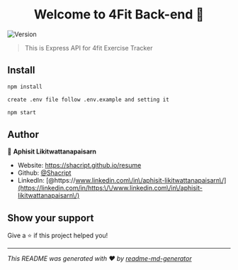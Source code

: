 <h1 align="center">Welcome to 4Fit Back-end 👋</h1>
<p>
  <img alt="Version" src="https://img.shields.io/badge/version-1.0.0-blue.svg?cacheSeconds=2592000" />
</p>

> This is Express API for 4fit Exercise Tracker

## Install

```sh
npm install
```

```sh
create .env file follow .env.example and setting it
```

```sh
npm start
```

## Author

👤 **Aphisit Likitwattanapaisarn**

* Website: https://shacript.github.io/resume
* Github: [@Shacript](https://github.com/Shacript)
* LinkedIn: [@https:\/\/www.linkedin.com\/in\/aphisit-likitwattanapaisarn\/](https://linkedin.com/in/https:\/\/www.linkedin.com\/in\/aphisit-likitwattanapaisarn\/)

## Show your support

Give a ⭐️ if this project helped you!

***
_This README was generated with ❤️ by [readme-md-generator](https://github.com/kefranabg/readme-md-generator)_